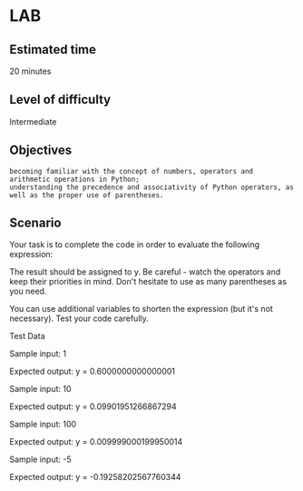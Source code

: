 # LAB

## Estimated time

20 minutes
## Level of difficulty

Intermediate
## Objectives

    becoming familiar with the concept of numbers, operators and arithmetic operations in Python;
    understanding the precedence and associativity of Python operators, as well as the proper use of parentheses.

## Scenario

Your task is to complete the code in order to evaluate the following expression:

The result should be assigned to y. Be careful - watch the operators and keep their priorities in mind. Don't hesitate to use as many parentheses as you need.

You can use additional variables to shorten the expression (but it's not necessary). Test your code carefully.

Test Data

Sample input: 1

Expected output:
y = 0.6000000000000001

Sample input: 10

Expected output:
y = 0.09901951266867294

Sample input: 100

Expected output:
y = 0.009999000199950014

Sample input: -5

Expected output:
y = -0.19258202567760344